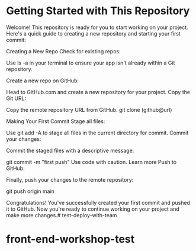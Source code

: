 # Getting Started with This Repository

Welcome! This repository is ready for you to start working on your project. Here's a quick guide to creating a new repository and starting your first commit:

Creating a New Repo
Check for existing repos:

Use ls -a in your terminal to ensure your app isn't already within a Git repository.

Create a new repo on GitHub:

Head to GitHub.com and create a new repository for your project.
Copy the Git URL:

Copy the remote repository URL from GitHub.
git clone (github@url)

Making Your First Commit
Stage all files:

Use git add -A to stage all files in the current directory for commit.
Commit your changes:

Commit the staged files with a descriptive message:

git commit -m "first push"
Use code with caution. Learn more
Push to GitHub:

Finally, push your changes to the remote repository:

git push origin main

Congratulations! You've successfully created your first commit and pushed it to GitHub. Now you're ready to continue working on your project and make more changes.# test-deploy-with-team
# front-end-workshop-test
